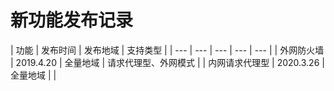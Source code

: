 


# 新功能发布记录

| 功能 | 发布时间 | 发布地域 | 支持类型 | 
| --- | --- | --- | --- | --- |
| 外网防火墙 | 2019.4.20 | 全量地域 | 请求代理型、外网模式 | 
| 内网请求代理型 | 2020.3.26 | 全量地域 | |





